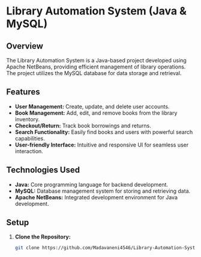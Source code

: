 # Library Automation System (Java & MySQL)

## Overview

The Library Automation System is a Java-based project developed using Apache NetBeans, providing efficient management of library operations. The project utilizes the MySQL database for data storage and retrieval.

## Features

- **User Management:** Create, update, and delete user accounts.
- **Book Management:** Add, edit, and remove books from the library inventory.
- **Checkout/Return:** Track book borrowings and returns.
- **Search Functionality:** Easily find books and users with powerful search capabilities.
- **User-friendly Interface:** Intuitive and responsive UI for seamless user interaction.

## Technologies Used

- **Java:** Core programming language for backend development.
- **MySQL:** Database management system for storing and retrieving data.
- **Apache NetBeans:** Integrated development environment for Java development.

## Setup

1. **Clone the Repository:**
   ```bash
   git clone https://github.com/Madavaneni4546/Library-Automation-System.git


